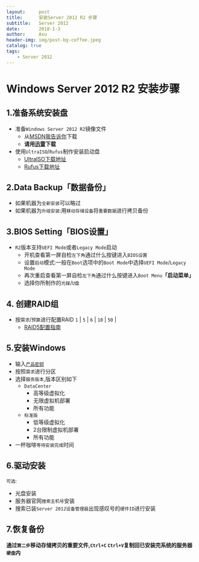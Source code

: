 ```yaml
---
layout:     post
title:      安装Server 2012 R2 步骤
subtitle:   Server 2012
date:       2018-1-3
author:     Axu
header-img: img/post-bg-coffee.jpeg
catalog: true
tags:
    - Server 2012
---
```


# Windows Server 2012 R2 安装步骤
## 1.准备系统安装盘
- 准备`Windows Server 2012 R2`镜像文件
  - 从[MSDN我告诉你](http://msdn.itellyou.)下载
  - **请用[迅雷](http://dl.xunlei.com/)下载**
- 使用`UltraISO`/`Rufus`制作安装启动盘
  - [UltraISO下载地址](http://www.upantool.com/plus/download.php?open=2&id=517&uhash=ba3d5e297a460492b1a967bf)
  - [Rufus下载地址](http://rufus.akeo.ie)
 
 ## 2.Data Backup「数据备份」
 - 如果机器为`全新安装`可以略过
 - 如果机器为`升级安装`:用`移动存储设备`将`重要数据`进行拷贝备份

## 3.BIOS Setting「BIOS设置」
- `R2`版本支持`UEFI Mode`或者`Legacy Mode`启动
  - 开机查看第一屏自检`左下角`通过什么按键进入`BIOS设置`
  - 设置`启动`模式:一般在`Boot`选项中的`Boot Mode`中选择`UEFI Mode`/`Legacy Mode`
  - 再次重启查看第一屏自检`左下角`通过什么按键进入`Boot Menu`**「启动菜单」**
  - 选择你所制作的`光碟`/`U盘`

## 4. 创建RAID组
- 按`需求`/`预算`进行配置RAID `1` | `5` | `6` | `10` | `50` |
   - [RAID5配置指南](http://axu666.win/2017/12/27/RAID-6-%E6%93%8D%E4%BD%9C%E6%89%8B%E5%86%8C/)

## 5.安装Windows
- 输入[`产品密钥`](https://baike.baidu.com/link?url=Ugm5W5F0XFpEIwK9soKk1FmD2Ia_MQOxoqwladTWKvxeoFsll77QQSPlMrJcKY2MiNUMMRoAz7y_ysw984OaJiEJHjL5D4IJ-gkTrQgSO9RASFoRO_T0CNMkJIRfgYzH)
- 按照`需求`进行分区
- 选择`服务版本`,版本区别如下
  - `DataCenter`
    - 高等级虚拟化
    - 无限虚拟机部署
    - 所有功能
  - `标准版`
    - 低等级虚拟化
    - 2台限制虚拟机部署
    - 所有功能
- 一杯咖啡`等待安装完成`时间

## 6.驱动安装
`可选`: 
- 光盘安装
- 服务器官网`搜索主机号`安装
- 搜索已装`Server 2012设备管理器`出现感叹号的`硬件ID`进行安装

## 7.恢复备份
**通过`第二步`移动存储拷贝的重要文件,`Ctrl+C` `Ctrl+V`复制回已安装完系统的服务器`硬盘`内**